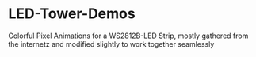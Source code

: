 # LED-Tower-Demos
Colorful Pixel Animations for a WS2812B-LED Strip, mostly gathered from the internetz and modified slightly to work together seamlessly
